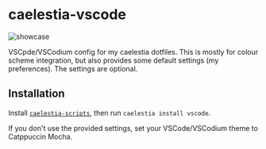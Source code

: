 # caelestia-vscode

![showcase](https://github.com/caelestia-dots/readme/blob/main/vscode/showcase.gif)

VSCpde/VSCodium config for my caelestia dotfiles.
This is mostly for colour scheme integration, but also provides some default settings (my preferences).
The settings are optional.

## Installation

Install [`caelestia-scripts`](https://github.com/caelestia-dots/scripts.git),
then run `caelestia install vscode`.

If you don't use the provided settings, set your VSCode/VSCodium theme to Catppuccin Mocha.

